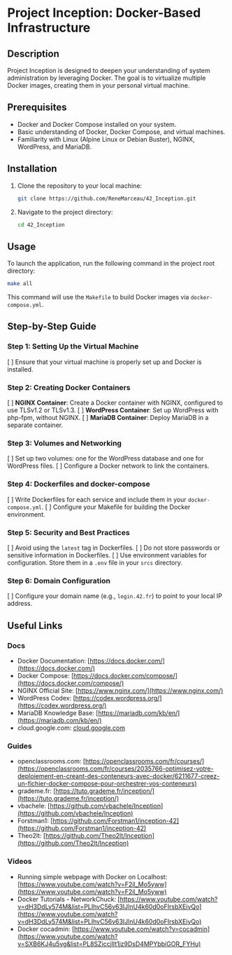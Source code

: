 # Project Inception: Docker-Based Infrastructure

## Description
Project Inception is designed to deepen your understanding of system administration by leveraging Docker. The goal is to virtualize multiple Docker images, creating them in your personal virtual machine.

## Prerequisites
- Docker and Docker Compose installed on your system.
- Basic understanding of Docker, Docker Compose, and virtual machines.
- Familiarity with Linux (Alpine Linux or Debian Buster), NGINX, WordPress, and MariaDB.

## Installation
1. Clone the repository to your local machine:
    ```bash
    git clone https://github.com/ReneMarceau/42_Inception.git
    ```
2. Navigate to the project directory:
    ```bash
    cd 42_Inception
    ```

## Usage
To launch the application, run the following command in the project root directory:
```bash
make all
```
This command will use the `Makefile` to build Docker images via `docker-compose.yml`.

## Step-by-Step Guide

### Step 1: Setting Up the Virtual Machine
[ ] Ensure that your virtual machine is properly set up and Docker is installed.

### Step 2: Creating Docker Containers
[ ] **NGINX Container**: Create a Docker container with NGINX, configured to use TLSv1.2 or TLSv1.3.
[ ] **WordPress Container**: Set up WordPress with php-fpm, without NGINX.
[ ] **MariaDB Container**: Deploy MariaDB in a separate container.

### Step 3: Volumes and Networking
[ ] Set up two volumes: one for the WordPress database and one for WordPress files.
[ ] Configure a Docker network to link the containers.

### Step 4: Dockerfiles and docker-compose
[ ] Write Dockerfiles for each service and include them in your `docker-compose.yml`.
[ ] Configure your Makefile for building the Docker environment.

### Step 5: Security and Best Practices
[ ] Avoid using the `latest` tag in Dockerfiles.
[ ] Do not store passwords or sensitive information in Dockerfiles.
[ ] Use environment variables for configuration. Store them in a `.env` file in your `srcs` directory.

### Step 6: Domain Configuration
[ ] Configure your domain name (e.g., `login.42.fr`) to point to your local IP address.

## Useful Links

### Docs
- Docker Documentation: [https://docs.docker.com/](https://docs.docker.com/)
- Docker Compose: [https://docs.docker.com/compose/](https://docs.docker.com/compose/)
- NGINX Official Site: [https://www.nginx.com/](https://www.nginx.com/)
- WordPress Codex: [https://codex.wordpress.org/](https://codex.wordpress.org/)
- MariaDB Knowledge Base: [https://mariadb.com/kb/en/](https://mariadb.com/kb/en/)
- cloud.google.com: [cloud.google.com](https://cloud.google.com/architecture/best-practices-for-building-containers)

### Guides
- openclassrooms.com: [https://openclassrooms.com/fr/courses/](https://openclassrooms.com/fr/courses/2035766-optimisez-votre-deploiement-en-creant-des-conteneurs-avec-docker/6211677-creez-un-fichier-docker-compose-pour-orchestrer-vos-conteneurs)
- grademe.fr: [https://tuto.grademe.fr/inception/](https://tuto.grademe.fr/inception/)
- vbachele: [https://github.com/vbachele/Inception](https://github.com/vbachele/Inception)
- Forstman1: [https://github.com/Forstman1/inception-42](https://github.com/Forstman1/inception-42)
- Theo2lt: [https://github.com/Theo2lt/Inception](https://github.com/Theo2lt/Inception)

### Videos
- Running simple webpage with Docker on Localhost: [https://www.youtube.com/watch?v=F2il_Mo5yww](https://www.youtube.com/watch?v=F2il_Mo5yww)
- Docker Tutorials - NetworkChuck: [https://www.youtube.com/watch?v=dH3DdLy574M&list=PLIhvC56v63IJlnU4k60d0oFIrsbXEivQo](https://www.youtube.com/watch?v=dH3DdLy574M&list=PLIhvC56v63IJlnU4k60d0oFIrsbXEivQo)
- Docker cocadmin: [https://www.youtube.com/watch?v=cocadmin](https://www.youtube.com/watch?v=SXB6KJ4u5vg&list=PL8SZiccjllt1jz9DsD4MPYbbiGOR_FYHu)